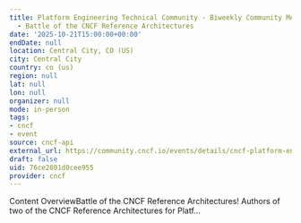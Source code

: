 ```yaml
---
title: Platform Engineering Technical Community - Biweekly Community Meetup (virtual)
  - Battle of the CNCF Reference Architectures
date: '2025-10-21T15:00:00+00:00'
endDate: null
location: Central City, CO (US)
city: Central City
country: co (us)
region: null
lat: null
lon: null
organizer: null
mode: in-person
tags:
- cncf
- event
source: cncf-api
external_url: https://community.cncf.io/events/details/cncf-platform-engineering-technical-community-group-presents-platform-engineering-technical-community-biweekly-community-meetup-virtual-battle-of-the-cncf-reference-architectures-2025-10-21/
draft: false
uid: 76ce2801d0cee955
provider: cncf
---
```

Content OverviewBattle of the CNCF Reference Architectures! Authors of two of the CNCF Reference Architectures for Platf...
